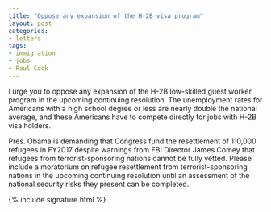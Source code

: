 ```yaml
---
title: "Oppose any expansion of the H-2B visa program"
layout: post
categories:
- letters
tags:
- immigration
- jobs
- Paul Cook
---
```


I urge you to oppose any expansion of the H-2B low-skilled guest worker program in the upcoming continuing resolution. The unemployment rates for Americans with a high school degree or less are nearly double the national average, and these Americans have to compete directly for jobs with H-2B visa holders.

Pres. Obama is demanding that Congress fund the resettlement of 110,000 refugees in FY2017 despite warnings from FBI Director James Comey that refugees from terrorist-sponsoring nations cannot be fully vetted. Please include a moratorium on refugee resettlement from terrorist-sponsoring nations in the upcoming continuing resolution until an assessment of the national security risks they present can be completed.

{% include signature.html %}

